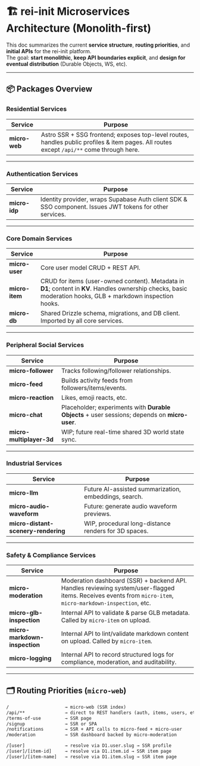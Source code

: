 # 🏗️ rei-init Microservices Architecture (Monolith-first)

This doc summarizes the current **service structure**, **routing priorities**, and **initial APIs** for the rei-init platform.  
The goal: **start monolithic**, **keep API boundaries explicit**, and **design for eventual distribution** (Durable Objects, WS, etc).

---

## 📦 Packages Overview

### Residential Services
| Service       | Purpose |
|--------------|-----------------------------------------|
| **micro-web** | Astro SSR + SSG frontend; exposes top-level routes, handles public profiles & item pages. All routes except `/api/**` come through here. |

---

### Authentication Services
| Service      | Purpose |
|-------------|-----------------------------------------|
| **micro-idp** | Identity provider, wraps Supabase Auth client SDK & SSO component. Issues JWT tokens for other services. |

---

### Core Domain Services
| Service      | Purpose |
|-------------|-----------------------------------------|
| **micro-user** | Core user model CRUD + REST API. |
| **micro-item** | CRUD for items (user-owned content). Metadata in **D1**; content in **KV**. Handles ownership checks, basic moderation hooks, GLB + markdown inspection hooks. |
| **micro-db**   | Shared Drizzle schema, migrations, and DB client. Imported by all core services. |

---

### Peripheral Social Services
| Service         | Purpose |
|----------------|--------------------------------------|
| **micro-follower** | Tracks following/follower relationships. |
| **micro-feed**     | Builds activity feeds from followers/items/events. |
| **micro-reaction** | Likes, emoji reacts, etc. |
| **micro-chat**     | Placeholder; experiments with **Durable Objects** + user sessions; depends on **micro-user**. |
| **micro-multiplayer-3d** | WIP; future real-time shared 3D world state sync. |

---

### Industrial Services
| Service                     | Purpose |
|----------------------------|--------------------------------------|
| **micro-llm**              | Future AI-assisted summarization, embeddings, search. |
| **micro-audio-waveform**   | Future: generate audio waveform previews. |
| **micro-distant-scenery-rendering** | WIP, procedural long-distance renders for 3D spaces. |

---

### Safety & Compliance Services
| Service               | Purpose |
|----------------------|--------------------------------------|
| **micro-moderation** | Moderation dashboard (SSR) + backend API. Handles reviewing system/user-flagged items. Receives events from `micro-item`, `micro-markdown-inspection`, etc. |
| **micro-glb-inspection** | Internal API to validate & parse GLB metadata. Called by `micro-item` on upload. |
| **micro-markdown-inspection** | Internal API to lint/validate markdown content on upload. Called by `micro-item`. |
| **micro-logging**     | Internal API to record structured logs for compliance, moderation, and auditability. |

---

## 🗂️ Routing Priorities (`micro-web`)

```txt
/                     → micro-web (SSR index)
/api/**               → direct to REST handlers (auth, items, users, etc.)
/terms-of-use         → SSR page
/signup               → SSR or SPA
/notifications        → SSR + API calls to micro-feed + micro-user
/moderation           → SSR dashboard backed by micro-moderation

/[user]               → resolve via D1.user.slug → SSR profile
/[user]/[item-id]     → resolve via D1.item.id → SSR item page
/[user]/[item-name]   → resolve via D1.item.slug → SSR item page
